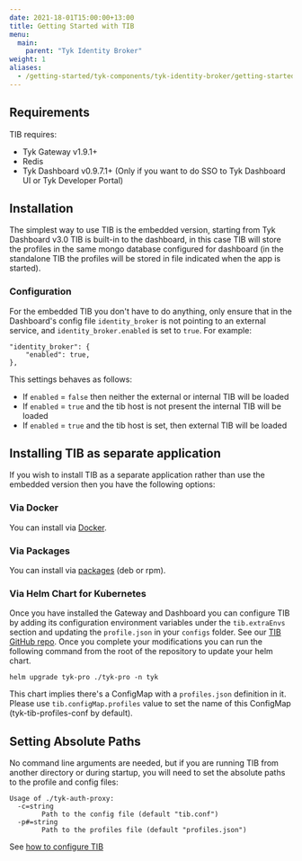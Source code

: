 ```yaml
--- 
date: 2021-18-01T15:00:00+13:00
title: Getting Started with TIB
menu:
  main:
    parent: "Tyk Identity Broker"
weight: 1
aliases:
  - /getting-started/tyk-components/tyk-identity-broker/getting-started/
---
```


## Requirements

TIB requires:

- Tyk Gateway v1.9.1+
- Redis
- Tyk Dashboard v0.9.7.1+ (Only if you want to do SSO to Tyk Dashboard UI or Tyk Developer Portal)

## Installation

The simplest way to use TIB is the embedded version, starting from Tyk Dashboard v3.0 TIB is built-in to the dashboard, in this case TIB will store the profiles in the same mongo database configured for dashboard (in the standalone TIB the profiles will be stored in file indicated when the app is started). 


### Configuration

For the embedded TIB you don't have to do anything, only ensure that in the Dashboard's config file `identity_broker` is not pointing to an external service, and `identity_broker.enabled` is set to `true`. For example:

```
"identity_broker": {
    "enabled": true,
},
```

This settings behaves as follows:

* If `enabled` = `false` then neither the external or internal TIB will be loaded
* If `enabled` = `true` and the tib host is not present the internal TIB will be loaded
* If `enabled` = `true` and the tib host is set, then external TIB will be loaded

## Installing TIB as separate application

If you wish to install TIB as a separate application rather than use the embedded version then you have the following options:

### Via Docker

You can install via [Docker](https://hub.docker.com/r/tykio/tyk-identity-broker/).

### Via Packages

You can install via [packages](https://packagecloud.io/tyk/tyk-identity-broker/install#bash-deb) (deb or rpm).

### Via Helm Chart for Kubernetes

Once you have installed the Gateway and Dashboard you can configure TIB by adding its configuration environment variables under the `tib.extraEnvs` section and updating the `profile.json` in your `configs` folder. See our [TIB GitHub repo](https://github.com/TykTechnologies/tyk-identity-broker#how-to-configure-tib). Once you complete your modifications you can run the following command from the root of the repository to update your helm chart.

```{copy.Wrapper}
helm upgrade tyk-pro ./tyk-pro -n tyk
```

This chart implies there's a ConfigMap with a `profiles.json` definition in it. Please use `tib.configMap.profiles` value to set the name of this ConfigMap (tyk-tib-profiles-conf by default).
## Setting Absolute Paths

No command line arguments are needed, but if you are running TIB from another directory or during startup, you will need to set the absolute paths to the profile and config files:

```{.copyWrapper}
Usage of ./tyk-auth-proxy:
  -c=string
        Path to the config file (default "tib.conf")
  -p#=string
        Path to the profiles file (default "profiles.json")
```

See [how to configure TIB](https://github.com/TykTechnologies/tyk-identity-broker#how-to-configure-tib) 
